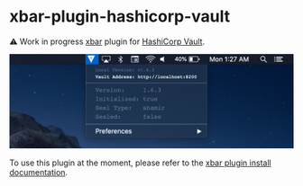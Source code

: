 # xbar-plugin-hashicorp-vault

⚠️ Work in progress [xbar](https://github.com/matryer/xbar) plugin for [HashiCorp Vault](https://www.vaultproject.io/).

![Screenshot](screenshot.png)

To use this plugin at the moment, please refer to the [xbar plugin install documentation](https://github.com/matryer/xbar#installing-plugins).

